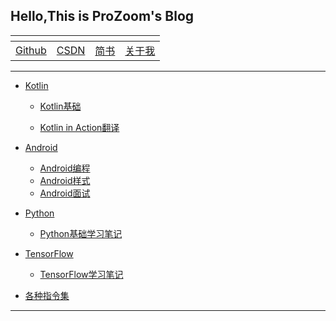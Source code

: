 ## Hello,This is ProZoom's Blog
<ap>|<a>|<a>|<a>
----|---|---|---
[Github](https://github.com/ProZoom/Blog)|[CSDN](http://blog.csdn.net/u014735704)|[简书](http://www.jianshu.com/u/8d602265effd)|[关于我](https://github.com/ProZoom/Blog/blob/master/Blog/RESUME.md)
---
* [Kotlin](https://github.com/ProZoom/Blog/issues?q=is%3Aissue+is%3Aopen+label%3AAndroid编程)

	* [Kotlin基础](https://github.com/ProZoom/Blog/labels/Kotlin基础)
	
	* [Kotlin in Action翻译](https://github.com/ProZoom/Blog/wiki/Kotlin-in-Action翻译)


* [Android](https://github.com/ProZoom/Blog/issues?q=is%3Aissue+is%3Aopen+label%3AAndroid)
    * [Android编程](https://github.com/ProZoom/Blog/issues?q=is%3Aissue+is%3Aopen+label%3AAndroid编程)
    * [Android样式](https://github.com/ProZoom/Blog/issues?q=is%3Aissue+is%3Aopen+label%3AAndroid样式篇)
    * [Android面试](http://blog.csdn.net/u014735704/article/category/6530507)
  

* [Python](https://github.com/ProZoom/Blog/issues?q=is%3Aissue+is%3Aopen+label%3APython)
	* [Python基础学习笔记](https://github.com/ProZoom/Blog/issues?q=is%3Aissue+is%3Aopen+label%3APython基础篇)

* [TensorFlow](https://github.com/ProZoom/Blog/issues?q=is%3Aissue+is%3Aopen+label%3ATensorFlow)
 	* [TensorFlow学习笔记](https://github.com/ProZoom/Blog/issues?q=is%3Aissue+is%3Aopen+label%3ATensorFlow基础篇)
	
	
	
* [各种指令集](https://github.com/ProZoom/Blog/blob/master/Blog/各种指令集.md)


---

